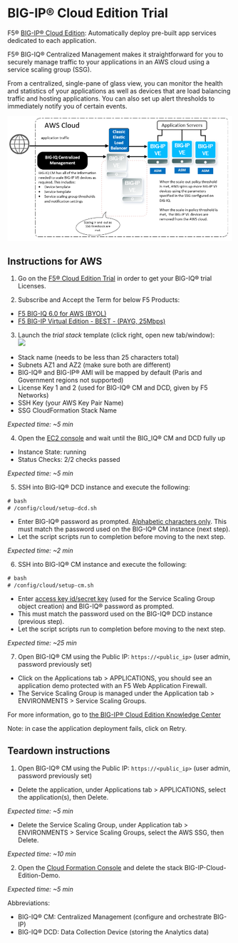 BIG-IP® Cloud Edition Trial
===========================

F5® [BIG-IP® Cloud Edition](https://www.f5.com/pdf/products/f5_bigip_cloud_edition_solution_overview.pdf): Automatically deploy pre-built app services dedicated to each application.

F5® BIG-IQ® Centralized Management makes it straightforward for you to securely manage traffic to your applications in an AWS cloud using a service scaling group (SSG).

From a centralized, single-pane of glass view, you can monitor the health and statistics of your applications as well as devices that are load balancing traffic and hosting applications. You can also set up alert thresholds to immediately notify you of certain events.

![Deployment Diagram](images/aws-ssg-example-in-cloud.png)

Instructions for AWS
--------------------

1. Go on the [F5® Cloud Edition Trial](https://f5.com/products/trials/product-trials) in order to get your BIG-IQ® trial Licenses.

2. Subscribe and Accept the Term for below F5 Products:

 * [F5 BIG-IQ 6.0 for AWS (BYOL)](https://aws.amazon.com/marketplace/pp/B00KIZG6KA)
 * [F5 BIG-IP Virtual Edition - BEST - (PAYG, 25Mbps)](https://aws.amazon.com/marketplace/pp/B079C4WR32)

3. Launch the *trial stack* template (click right, open new tab/window):  <a href="https://console.aws.amazon.com/cloudformation/home?region=us-east-1#/stacks/new?stackName=BIG-IP-CE-Trial&templateURL=https:%2F%2Fs3.amazonaws.com%2Fbig-iq-quickstart-cf-templates%2F6.0.0%2Frefit-for-public-urls%2Fbigiq-cm-dcd-pair-with-ssg.template" target="_blank">  
   <img src="https://s3.amazonaws.com/cloudformation-examples/cloudformation-launch-stack.png"/></a>

  * Stack name (needs to be less than 25 characters total)
  * Subnets AZ1 and AZ2 (make sure both are different)
  * BIG-IQ® and BIG-IP® AMI will be mapped by default (Paris and Government regions not supported)
  * License Key 1 and 2 (used for BIG-IQ® CM and DCD, given by F5 Networks)
  * SSH Key (your AWS Key Pair Name)
  * SSG CloudFormation Stack Name

  *Expected time: ~5 min*

4. Open the [EC2 console](https://console.aws.amazon.com/ec2/v2/home) and wait until the BIG_IQ® CM and DCD fully up

  * Instance State: running
  * Status Checks: 2/2 checks passed

  *Expected time: ~5 min*

5. SSH into BIG-IQ® DCD instance and execute the following:
```
# bash
# /config/cloud/setup-dcd.sh
```
  * Enter BIG-IQ® password as prompted. [Alphabetic characters only](https://support.f5.com/csp/article/K2873). This must match the password used on the BIG-IQ® CM instance (next step).
  * Let the script scripts run to completion before moving to the next step.

  *Expected time: ~2 min*

6.	SSH into BIG-IQ® CM instance and execute the following:
```
# bash
# /config/cloud/setup-cm.sh
```
  * Enter [access key id/secret key](https://docs.aws.amazon.com/general/latest/gr/managing-aws-access-keys.html) (used for the Service Scaling Group object creation) and BIG-IQ® password as prompted.
  * This must match the password used on the BIG-IQ® DCD instance (previous step).
  * Let the script scripts run to completion before moving to the next step.

  *Expected time: ~25 min*

7. Open BIG-IQ® CM using the Public IP: ``https://<public_ip>`` (user admin, password previously set)

  * Click on the Applications tab > APPLICATIONS, you should see an application demo protected with an F5 Web Application Firewall.
  * The Service Scaling Group is managed under the Application tab > ENVIRONMENTS > Service Scaling Groups.

For more information, go to [the BIG-IP® Cloud Edition Knowledge Center](https://support.f5.com/csp/knowledge-center/software/BIG-IP?module=BIG-IP%20Cloud%20Edition)

Note: in case the application deployment fails, click on Retry.

Teardown instructions
---------------------
1. Open BIG-IQ® CM using the Public IP: ``https://<public_ip>`` (user admin, password previously set)

  * Delete the application, under Applications tab > APPLICATIONS, select the application(s), then Delete.

  *Expected time: ~5 min*

  * Delete the Service Scaling Group, under Application tab > ENVIRONMENTS > Service Scaling Groups, select the AWS SSG, then Delete.

  *Expected time: ~10 min*

2. Open the [Cloud Formation Console](https://console.aws.amazon.com/cloudformation/) and delete the stack BIG-IP-Cloud-Edition-Demo.

  *Expected time: ~5 min*


Abbreviations:
- BIG-IQ® CM: Centralized Management (configure and orchestrate BIG-IP)
- BIG-IQ® DCD: Data Collection Device (storing the Analytics data)
